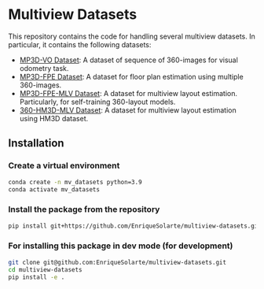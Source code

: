 # Multiview Datasets

This repository contains the code for handling several multiview datasets. 
In particular, it contains the following datasets:

- [MP3D-VO Dataset](https://github.com/EnriqueSolarte/robust_360_8PA): A dataset of sequence of 360-images for visual odometry task.
- [MP3D-FPE Dataset](https://github.com/EnriqueSolarte/direct_360_FPE): A dataset for floor plan estimation using multiple 360-images.
- [MP3D-FPE-MLV Dataset](https://github.com/EnriqueSolarte/360-mlc): A dataset for multiview layout estimation. Particularly, for self-training 360-layout models.
- [360-HM3D-MLV Dataset](https://github.com/EnriqueSolarte/360-mlc): A dataset for multiview layout estimation using HM3D dataset.

## Installation

### Create a virtual environment
```sh 
conda create -n mv_datasets python=3.9
conda activate mv_datasets
```

### Install the package from the repository
```sh
pip install git+https://github.com/EnriqueSolarte/multiview-datasets.git
```

### For installing this package in dev mode (for development)
```sh 
git clone git@github.com:EnriqueSolarte/multiview-datasets.git
cd multiview-datasets
pip install -e .
```
